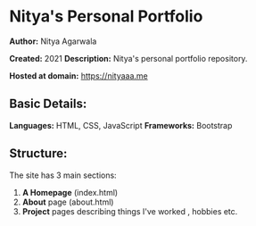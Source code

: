 # Nitya's Personal Portfolio

**Author:** Nitya Agarwala

**Created:** 2021       **Description:** Nitya's personal portfolio repository.

**Hosted at domain:** https://nityaaa.me

## Basic Details:
**Languages:** HTML, CSS, JavaScript
**Frameworks:** Bootstrap

## Structure:
The site has 3 main sections:
1. **A Homepage** (index.html)
2. **About** page (about.html)
3. **Project** pages describing things I've worked , hobbies etc.
